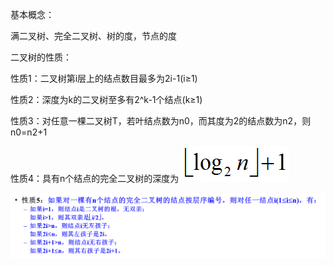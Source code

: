 基本概念：

满二叉树、完全二叉树、树的度，节点的度

二叉树的性质：

性质1：二叉树第i层上的结点数目最多为2i-1\(i≥1\)

性质2：深度为k的二叉树至多有2^k-1个结点\(k≥1\)

性质3：对任意一棵二叉树T，若叶结点数为n0，而其度为2的结点数为n2，则n0=n2+1

性质4：具有n个结点的完全二叉树的深度为 ![](/assets/import5.png)

![](/assets/import6.png)

